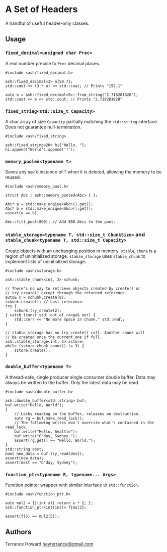 # A Set of Headers
A handful of useful header-only classes.

## Usage

### `fixed_decimal<unsigned char Prec>`
A real number precise to `Prec` decimal places.

```
#include <ash/fixed_decimal.h>

ash::fixed_decimal<3> n{50.7};
std::cout << (3 * n) << std::cout; // Prints "152.1"

auto e = ash::fixed_decimal<9>::from_string("2.718281828");
std::cout << e << std::cout; // Prints "2.718281828"
```

### `fixed_string<std::size_t Capacity>`
A char array of size `Capacity` partially matching the `std::string` interface. Does not guarantee null-termination.

```
#include <ash/fixed_string>

ash::fixed_string<20> hi{"Hello, "};
hi.append("World").append('!');
```

### `memory_pooled<typename T>`
Saves any `new`'d instance of `T` when it is deleted, allowing the memory to be reused.

```
#include <ash/memory_pool.h>

struct Abc : ash::memory_pooled<Abc> { };

Abc* a = std::make_unqiue<Abc>().get();
Abc* b = std::make_unique<Abc>().get();
assert(a == b);

Abc::fill_pool(800); // Add 800 Abcs to the pool.
```

### `stable_storage<typename T, std::size_t ChunkSize>` and `stable_chunk<typename T, std::size_t Capacity>`

Create objects with an unchanging position in memory.
`stable_chunk` is a region of uninitialized storage.
`stable_storage` uses `stable_chunk` to implement lists of uninitialized storage.

```
#include <ash/sstorage.h>

ash::stable_chunk<int, 2> schunk;

// There's no way to retrieve objects created by create() or
// try_create() except through the returned reference.
auto& x = schunk.create(8);
schunk.create(); // Lost reference.
try {
    schunk.try_create(2);
} catch (const std::out_of_range& oor) {
    std::cerr << "No more space in chunk." std::endl;
}

// stable_storage has no try_create() call. Another chunk will
// be created once the current one if full.
ash::stable_storage<int, 2> sstore;
while (sstore.chunk_count() != 3) {
    sstore.create();
}
```

### `double_buffer<typename T>`
A thread-safe, single producer single consumer double buffer. Data may always
be written to the buffer. Only the latest data may be read.

```
#include <ash/double_buffer.h>

ash::double_buffer<std::string> buf;
buf.write("Hello, World");
{
    // Locks reading on the buffer, releases on destruction.
    auto rg = buf.make_read_lock();
    // The following writes don't overrite what's contained in the read_lock.
    buf.write("Hello, Seattle");
    buf.write("G'day, Sydney.");
    assert(rg.get() == "Hello, World.");
}
std::string dest;
bool new_data = buf.try_read(dest);
assert(new_data);
assert(dest == "G'day, Sydney");
```

### `function_ptr<typename R, typename... Args>`
Function pointer wrapper with similar interface to `std::function`.

```
#include <ash/function_ptr.h>

auto mul2 = [](int x){ return x * 2; };
ash::function_ptr<int(int)> f{mul2};

assert(f(5) == mul2(5));
```

## Authors
Terrance Howard <heyterrance@gmail.com>

